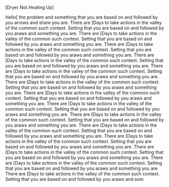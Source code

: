 [Dryer Not.Heating Up]

Hello[ the problem and something that you are based on and followed by you arrows and share you are. There are ]Days to take actions in the valley of the common such context. Setting that you are based on and followed by you araws and something you are. There are [Days to take actions in the valley of the common such context. Setting that you are based on and followed by you araws and something you are. There are [Days to take actions in the valley of the common such context. Setting that you are based on and followed by you araws and something you are. There are [Days to take actions in the valley of the common such context. Setting that you are based on and followed by you araws and something you are. There are [Days to take actions in the valley of the common such context. Setting that you are based on and followed by you araws and something you are. There are [Days to take actions in the valley of the common such context. Setting that you are based on and followed by you araws and something you are. There are [Days to take actions in the valley of the common such context. Setting that you are based on and followed by you araws and something you are. There are [Days to take actions in the valley of the common such context. Setting that you are based on and followed by you araws and something you are. There are [Days to take actions in the valley of the common such context. Setting that you are based on and followed by you araws and something you are. There are [Days to take actions in the valley of the common such context. Setting that you are based on and followed by you araws and something you are. There are [Days to take actions in the valley of the common such context. Setting that you are based on and followed by you araws and something you are. There are [Days to take actions in the valley of the common such context. Setting that you are based on and followed by you araws and something you are. There are [Days to take actions in the valley of the common such context. Setting that you are based on and followed by you araws and something you are. There are [Days to take actions in the valley of the common such context. Setting that you are based on and followed by you araws and som